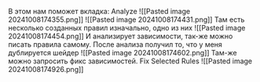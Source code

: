 В этом нам поможет вкладка: 
Analyze
![[Pasted image 20241008174355.png]]
![[Pasted image 20241008174431.png]]
Там есть несколько созданных правил изначально, одно из них
![[Pasted image 20241008174454.png]]
И анализирует зависимости, так-же можно писать правила самому.
После анализа получил то, что у меня дублируется шейдер
![[Pasted image 20241008174602.png]]
Там-же можно запросить фикс зависимостей.
Fix Selected Rules
![[Pasted image 20241008174926.png]]
